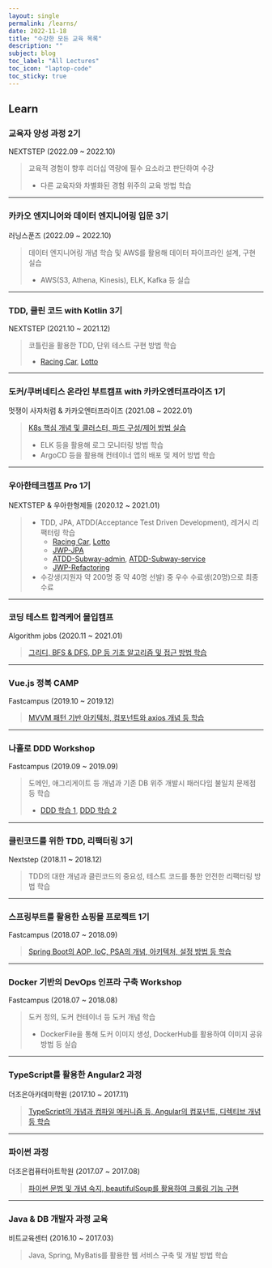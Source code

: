 ```yaml
---
layout: single
permalink: /learns/
date: 2022-11-18
title: "수강한 모든 교육 목록"
description: ""
subject: blog
toc_label: "All Lectures"
toc_icon: "laptop-code"
toc_sticky: true
---
```


## Learn

### 교육자 양성 과정 2기
NEXTSTEP (2022.09 ~ 2022.10)

> 교육적 경험이 향후 리더십 역량에 필수 요소라고 판단하여 수강
> * 다른 교육자와 차별화된 경험 위주의 교육 방법 학습

---

### 카카오 엔지니어와 데이터 엔지니어링 입문 3기
러닝스푼즈 (2022.09 ~ 2022.10)

> 데이터 엔지니어링 개념 학습 및 AWS를 활용해 데이터 파이프라인 설계, 구현 실습
> * AWS(S3, Athena, Kinesis), ELK, Kafka 등 실습

---

### TDD, 클린 코드 with Kotlin 3기
NEXTSTEP (2021.10 ~ 2021.12)

> 코틀린을 활용한 TDD, 단위 테스트 구현 방법 학습
> * [Racing Car](https://github.com/jaenyeong/kotlin-racingcar), [Lotto](https://github.com/jaenyeong/kotlin-lotto)

---

### 도커/쿠버네티스 온라인 부트캠프 with 카카오엔터프라이즈 1기
멋쟁이 사자처럼 & 카카오엔터프라이즈 (2021.08 ~ 2022.01)

> [K8s 핵심 개념 및 클러스터, 파드 구성/제어 방법 실습](https://github.com/jaenyeong/Lecture_Docker-K8S)
> * ELK 등을 활용해 로그 모니터링 방법 학습
> * ArgoCD 등을 활용해 컨테이너 앱의 배포 및 제어 방법 학습

---

### 우아한테크캠프 Pro 1기
NEXTSTEP & 우아한형제들 (2020.12 ~ 2021.01)

> * TDD, JPA, ATDD(Acceptance Test Driven Development), 레거시 리팩터링 학습
>   * [Racing Car](https://github.com/jaenyeong/java-racingcar), [Lotto](https://github.com/jaenyeong/java-lotto)
>   * [JWP-JPA](https://github.com/jaenyeong/jwp-jpa)
>   * [ATDD-Subway-admin](https://github.com/jaenyeong/atdd-subway-admin), [ATDD-Subway-service](https://github.com/jaenyeong/atdd-subway-service)
>   * [JWP-Refactoring](https://github.com/jaenyeong/jwp-refactoring)
> * 수강생(지원자 약 200명 중 약 40명 선발) 중 우수 수료생(20명)으로 최종 수료

---

### 코딩 테스트 합격케어 몰입캠프
Algorithm jobs (2020.11 ~ 2021.01)

> [그리디, BFS & DFS, DP 등 기초 알고리즘 및 접근 방법 학습](https://github.com/jaenyeong/Lecture_Algorithmjobs)

---

### Vue.js 정복 CAMP
Fastcampus (2019.10 ~ 2019.12)

> [MVVM 패턴 기반 아키텍처, 컴포넌트와 axios 개념 등 학습](https://github.com/jaenyeong/Lecture_Vue.js)

---

### 나홀로 DDD Workshop
Fastcampus (2019.09 ~ 2019.09)

> 도메인, 애그리게이트 등 개념과 기존 DB 위주 개발시 패러다임 불일치 문제점 등 학습
> * [DDD 학습 1](https://github.com/jaenyeong/Lecture_DDD-190921), [DDD 학습 2](https://github.com/jaenyeong/Lecture_DDD-190922)

---

### 클린코드를 위한 TDD, 리팩터링 3기
Nextstep (2018.11 ~ 2018.12)

> TDD의 대한 개념과 클린코드의 중요성, 테스트 코드를 통한 안전한 리팩터링 방법 학습

---

### 스프링부트를 활용한 쇼핑몰 프로젝트 1기
Fastcampus (2018.07 ~ 2018.09)

> [Spring Boot의 AOP, IoC, PSA의 개념, 아키텍처, 설정 방법 등 학습](https://github.com/jaenyeong/Lecture_SpringBoot)

---

### Docker 기반의 DevOps 인프라 구축 Workshop
Fastcampus (2018.07 ~ 2018.08)

> 도커 정의, 도커 컨테이너 등 도커 개념 학습
> * DockerFile을 통해 도커 이미지 생성, DockerHub를 활용하여 이미지 공유 방법 등 실습

---

### TypeScript를 활용한 Angular2 과정
더조은아카데미학원 (2017.10 ~ 2017.11)

> [TypeScript의 개념과 컴파일 메커니즘 등, Angular의 컴포넌트, 디렉티브 개념 등 학습](https://github.com/jaenyeong/Lecture_Angular2)

---

### 파이썬 과정
더조은컴퓨터아트학원 (2017.07 ~ 2017.08)

> [파이썬 문법 및 개념 숙지, beautifulSoup를 활용하여 크롤링 기능 구현](https://github.com/jaenyeong/Lecture_python)

---

### Java & DB 개발자 과정 교육
비트교육센터 (2016.10 ~ 2017.03)

> Java, Spring, MyBatis를 활용한 웹 서비스 구축 및 개발 방법 학습
